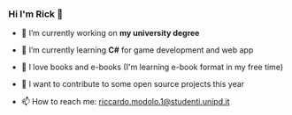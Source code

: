 ### Hi I'm Rick 👋

- 🔭 I’m currently working on **my university degree**
- 🌱 I’m currently learning **C#** for game development and web app
- 📗 I love books and e-books (I'm learning e-book format in my free time)
- 🎯 I want to contribute to some open source projects this year

- 📫 How to reach me: riccardo.modolo.1@studenti.unipd.it
